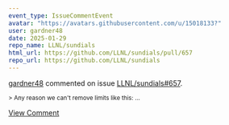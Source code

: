```yaml
---
event_type: IssueCommentEvent
avatar: "https://avatars.githubusercontent.com/u/15018133?"
user: gardner48
date: 2025-01-29
repo_name: LLNL/sundials
html_url: https://github.com/LLNL/sundials/pull/657
repo_url: https://github.com/LLNL/sundials
---
```


<a href='https://github.com/gardner48' target='_blank'>gardner48</a> commented on issue <a href='https://github.com/LLNL/sundials/pull/657' target='_blank'>LLNL/sundials#657</a>.

<small>> Any reason we can't remove limits like this:...</small>

<a href='https://github.com/LLNL/sundials/pull/657' target='_blank'>View Comment</a>